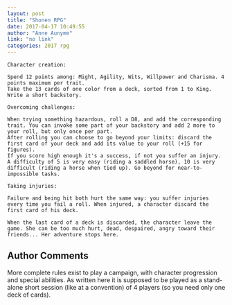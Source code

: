 ```yaml
---
layout: post
title: "Shonen RPG"
date: 2017-04-17 10:49:55
author: "Anne Aunyme"
link: "no link"
categories: 2017 rpg
---
```

```
Character creation:

Spend 12 points among: Might, Agility, Wits, Willpower and Charisma. 4 points maximum per trait.
Take the 13 cards of one color from a deck, sorted from 1 to King.
Write a short backstory.

Overcoming challenges:

When trying something hazardous, roll a D8, and add the corresponding trait. You can invoke some part of your backstory and add 2 more to your roll, but only once per part.
After rolling you can choose to go beyond your limits: discard the first card of your deck and add its value to your roll (+15 for figures). 
If you score high enough it's a success, if not you suffer an injury.
A difficulty of 5 is very easy (riding a saddled horse), 10 is very difficult (riding a horse when tied up). Go beyond for near-to-impossible tasks.

Taking injuries:

Failure and being hit both hurt the same way: you suffer injuries every time you fail a roll. When injured, a character discard the first card of his deck.

When the last card of a deck is discarded, the character leave the game. She can be too much hurt, dead, despaired, angry toward their friends... Her adventure stops here.
```
## Author Comments 

More complete rules exist to play a campaign, with character progression and special abilities. As written here it is supposed to be played as a stand-alone short session (like at a convention) of 4 players (so you need only one deck of cards).
